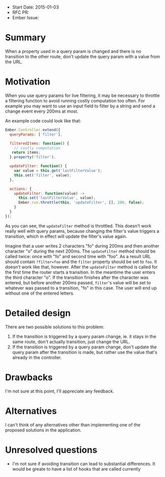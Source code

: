 - Start Date: 2015-01-03
- RFC PR:
- Ember Issue:

# Summary

When a property used in a query param is changed and there is no transition to
the other route, don't update the query param with a value from the URL.

# Motivation

When you use query params for live filtering, it may be necessary to throttle a
filtering function to avoid running costly computation too often. For example
you may want to use an input field to filter by a string and send a change event
every 200ms at most.

An example code could look like that:

```javascript
Ember.Controller.extend({
  queryParams: ['filter'],

  filteredItems: function() {
    // costly computation
   return items;
  }.property('filter'),

  updateFilter: function() {
    var value = this.get('lastFilterValue');
    this.set('filter', value);
  },

  actions: {
    updateFilter: function(value) ->
      this.set('lastFilterValue', value);
      Ember.run.throttle(this, 'updateFilter', [], 200, false);
    }
  }
});
```

As you can see, the `updateFilter` method is throttled. This doesn't work really
well with query params, because changing the filter's value triggers a
transition, which in effect will update the filter's value again.

Imagine that a user writes 2 characters "fo" during 200ms and then another
character "o" during the next 200ms. The `updateFilter` method should be called
twice: once with "fo" and second time with "foo". As a result URL should contain
`?filter=foo` and the `filter` property should be set to `foo`. It doesn't
work like that, however. After the `updateFilter` method is called for the first
time the router starts a transition. In the meantime the user enters the third
character "o". If the transition finishes after the character was entered, but
before another 200ms passed, `filter`'s value will be set to whatever was passed
to a transition, "fo" in this case. The user will end up without one of the
entered letters.

# Detailed design

There are two possible solutions to this problem:

1. If the transition is triggered by a query param change, ie. it stays in the
   same route, don't actually transition, just change the URL.
2. If the transition is triggered by a query param change, don't update the
   query param after the transition is made, but rather use the value that's
   already in the controller.

# Drawbacks

I'm not sure at this point, I'll appreciate any feedback.

# Alternatives

I can't think of any alternatives other than implementing one of the proposed
solutions in the application.

# Unresolved questions

* I'm not sure if avoiding transition can lead to substantial differences. It
  would be greate to have a list of hooks that are called currently

